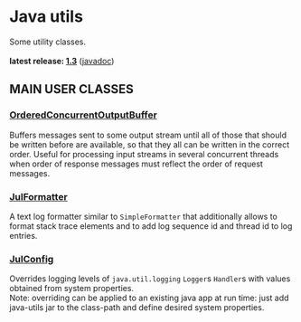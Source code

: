 # Java utils

Some utility classes.<br/>
<br/>
**latest release: [1.3](https://search.maven.org/artifact/pl.morgwai.base/java-utils/1.3/jar)** ([javadoc](https://javadoc.io/doc/pl.morgwai.base/java-utils/1.3))


## MAIN USER CLASSES

### [OrderedConcurrentOutputBuffer](src/main/java/pl/morgwai/base/concurrent/OrderedConcurrentOutputBuffer.java)

Buffers messages sent to some output stream until all of those that should be written before are available, so that they all can be written in the correct order. Useful for processing input streams in several concurrent threads when order of response messages must reflect the order of request messages.


### [JulFormatter](src/main/java/pl/morgwai/base/logging/JulFormatter.java)

A text log formatter similar to `SimpleFormatter` that additionally allows to format stack trace elements and to add log sequence id and thread id to log entries.


### [JulConfig](src/main/java/pl/morgwai/base/logging/JulConfig.java)

Overrides logging levels of `java.util.logging` `Logger`s `Handler`s with values obtained from system properties.<br/>
Note: overriding can be applied to an existing java app at run time: just add java-utils jar to the class-path and define desired system properties.</p>

